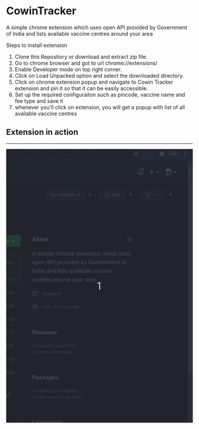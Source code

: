 # CowinTracker

A simple chrome extension which uses open API provided by Government of India and lists available vaccine centres around your area

Steps to install extension

1. Clone this Repostiory or download and extract zip file.
2. Go to chrome browser and got to url chrome://extensions/
3. Enable Developer mode on top right corner.
4. Click on Load Unpacked option and select the downloaded directory.
5. Click on chrome extension popup and navigate to Cowin Tracker extension and pin it so that it can be easily accessible.
6. Set up the required configuraiton such as pincode, vaccine name and fee type and save it
7. whenever you'll click on extension, you will get a popup with list of all available vaccine centres




## Extension in action
---

![Working Image](images/CowinTracker.gif)
